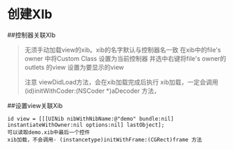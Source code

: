 # 创建XIb

<!-- create time: 2014-11-13 16:57:21  -->

##控制器关联XIb

> 无须手动加载view的xib。xib的名字默认与控制器名一致
> 在xib中的file's owner 中将Custom Class 设置为当前控制器
> 并选中右键将file's owner的outlets 的view 设置为要显示的view
> 
> 注意 viewDidLoad方法，会在xib加载完成后执行
> xib加载，一定会调用(id)initWithCoder:(NSCoder *)aDecoder 方法，


##设置view关联Xib

    id view = [[[UINib nibWithNibName:@"demo" bundle:nil] instantiateWithOwner:nil options:nil] lastObject];
    可以读取demo.xib中最后一个控件
    xib加载，不会调用- (instancetype)initWithFrame:(CGRect)frame 方法

